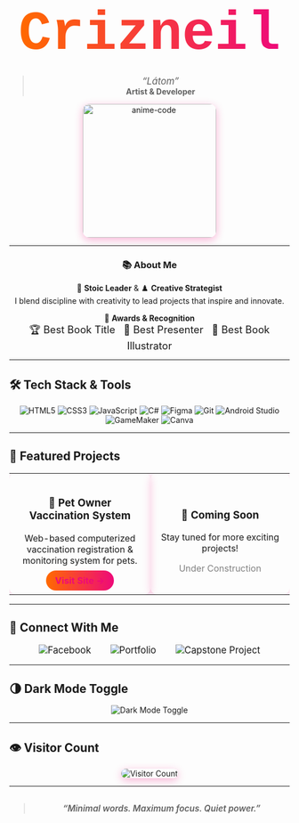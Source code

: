 <div align="center">

# <span style="font-family: 'Courier New', Courier, monospace; font-weight: 900; font-size: 3.5em; background: linear-gradient(90deg, #ff6a00, #ee0979); -webkit-background-clip: text; color: transparent; animation: shine 3s infinite;">Crizneil</span>

> <em style="font-size:1.2em;">“Látom”</em>  
> <strong>Artist & Developer</strong>

<img src="https://imgur.com/RAuG96V.gif" width="240" alt="anime-code" style="border-radius: 12px; box-shadow: 0 4px 15px rgba(238,9,121,0.3);" />

</div>

---

<style>
@keyframes shine {
  0% {
    background-position: 0% 50%;
  }
  50% {
    background-position: 100% 50%;
  }
  100% {
    background-position: 0% 50%;
  }
}
</style>

<div align="center">

### 📚 About Me

🧠 <strong>Stoic Leader</strong> & ♟️ <strong>Creative Strategist</strong>  
I blend discipline with creativity to lead projects that inspire and innovate.

🏅 <strong>Awards & Recognition</strong>  
<span style="font-size:1.3em;">🏆 Best Book Title &nbsp;&nbsp;🎤 Best Presenter &nbsp;&nbsp;🎨 Best Book Illustrator</span>

</div>

---

## 🛠️ Tech Stack & Tools

<p align="center">
  <img alt="HTML5" src="https://img.shields.io/badge/HTML5-111111?style=for-the-badge&logo=html5&logoColor=E34F26" />
  <img alt="CSS3" src="https://img.shields.io/badge/CSS3-111111?style=for-the-badge&logo=css3&logoColor=1572B6" />
  <img alt="JavaScript" src="https://img.shields.io/badge/JavaScript-111111?style=for-the-badge&logo=javascript&logoColor=F7DF1E" />
  <img alt="C#" src="https://img.shields.io/badge/C%23-111111?style=for-the-badge&logo=c-sharp&logoColor=239120" />
  <img alt="Figma" src="https://img.shields.io/badge/Figma-111111?style=for-the-badge&logo=figma&logoColor=white" />
  <img alt="Git" src="https://img.shields.io/badge/Git-111111?style=for-the-badge&logo=git&logoColor=F05032" />
  <img alt="Android Studio" src="https://img.shields.io/badge/Android_Studio-111111?style=for-the-badge&logo=android-studio&logoColor=3DDC84" />
  <img alt="GameMaker" src="https://img.shields.io/badge/GameMaker-111111?style=for-the-badge&logo=yoYo%20games&logoColor=white" />
  <img alt="Canva" src="https://img.shields.io/badge/Canva-111111?style=for-the-badge&logo=canva&logoColor=00C4CC" />
</p>

---

## 💼 Featured Projects

<div align="center">

<table>
  <tr>
    <td align="center" width="280" style="border-radius: 12px; box-shadow: 0 4px 15px rgba(238,9,121,0.2); padding: 15px; margin: 10px;">
      <h3>🐾 Pet Owner Vaccination System</h3>
      <p>Web-based computerized vaccination registration & monitoring system for pets.</p>
      <a href="https://ph.pawnec.com/" target="_blank" style="text-decoration:none; font-weight:bold; color:#ee0979; background: linear-gradient(90deg, #ff6a00, #ee0979); padding: 8px 16px; border-radius: 25px; transition: background 0.3s ease;">Visit Site →</a>
    </td>
    <td align="center" width="280" style="border-radius: 12px; box-shadow: 0 4px 15px rgba(238,9,121,0.2); padding: 15px; margin: 10px;">
      <h3>🚧 Coming Soon</h3>
      <p>Stay tuned for more exciting projects!</p>
      <span style="color:gray;">Under Construction</span>
    </td>
  </tr>
</table>

</div>

---

## 🤝 Connect With Me

<p align="center" style="font-size:1.2em;">
  <a href="https://www.facebook.com/share/16ZZ7svWmG/" target="_blank" style="margin: 0 15px; text-decoration:none;">
    <img src="https://img.shields.io/badge/Facebook-1877F2?style=for-the-badge&logo=facebook&logoColor=white" alt="Facebook" />
  </a>
  <a href="#" style="margin: 0 15px; text-decoration:none;">
    <img src="https://img.shields.io/badge/Portfolio-111111?style=for-the-badge&logo=about.me&logoColor=white" alt="Portfolio" />
  </a>
  <a href="https://ph.pawnec.com/" target="_blank" style="margin: 0 15px; text-decoration:none;">
    <img src="https://img.shields.io/badge/Capstone_Project-111111?style=for-the-badge&logo=github&logoColor=white" alt="Capstone Project" />
  </a>
</p>

---

## 🌗 Dark Mode Toggle

<p align="center">
  <a href="https://github.com/Crizneil/Crizneil" target="_blank" style="text-decoration:none;">
    <img src="https://img.shields.io/badge/Dark%20Mode-Enabled-000000?style=for-the-badge&logo=github&logoColor=white" alt="Dark Mode Toggle" 
    onmouseover="this.style.filter='brightness(1.2)';" onmouseout="this.style.filter='brightness(1)';" />
  </a>
</p>

---

## 👁️ Visitor Count

<p align="center">
  <img src="https://profile-counter.glitch.me/Crizneil/count.svg" alt="Visitor Count" style="border-radius: 12px; box-shadow: 0 4px 15px rgba(238,9,121,0.3);" />
</p>

---

<div align="center" style="font-style: italic; font-weight: 600; font-size: 1.1em; color: #ee0979; margin-top: 30px;">

> “Minimal words. Maximum focus. Quiet power.”

</div>
